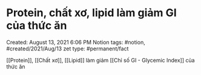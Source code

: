 # Protein, chất xơ, lipid làm giảm GI của thức ăn

Created: August 13, 2021 6:06 PM
Notion tags: #notion, #created/2021/Aug/13
zet type: #permanent/fact

[[Protein]], [[Chất xơ]], [[Lipid]] làm giảm [[Chỉ số GI - Glycemic Index]] của thức ăn